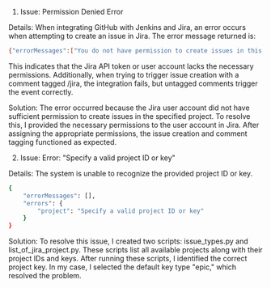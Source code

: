 1. Issue: Permission Denied Error

Details: When integrating GitHub with Jenkins and Jira, an error occurs when attempting to create an issue in Jira. The error message returned is:

```bash
{"errorMessages":["You do not have permission to create issues in this project."],"errors":{}}
```
This indicates that the Jira API token or user account lacks the necessary permissions. Additionally, when trying to trigger issue creation with a comment tagged /jira, the integration fails, but untagged comments trigger the event correctly.

Solution: The error occurred because the Jira user account did not have sufficient permission to create issues in the specified project. To resolve this, I provided the necessary permissions to the user account in Jira. After assigning the appropriate permissions, the issue creation and comment tagging functioned as expected.         

2. Issue:
Error: "Specify a valid project ID or key"

Details:
The system is unable to recognize the provided project ID or key.

```bash
{
    "errorMessages": [],
    "errors": {
        "project": "Specify a valid project ID or key"
    }
}
```
Solution: To resolve this issue, I created two scripts: issue_types.py and list_of_jira_project.py. These scripts list all available projects along with their project IDs and keys. After running these scripts, I identified the correct project key. In my case, I selected the default key type "epic," which resolved the problem.

